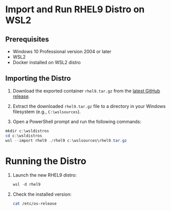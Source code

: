 # Import and Run RHEL9 Distro on WSL2

## Prerequisites

- Windows 10 Professional version 2004 or later
- WSL2
- Docker installed on WSL2 distro

## Importing the Distro

1. Download the exported container `rhel9.tar.gz` from the [latest GitHub release](https://github.com/yourusername/yourrepository/releases).

2. Extract the downloaded `rhel9.tar.gz` file to a directory in your Windows filesystem (e.g., `C:\wslsources`).

3. Open a PowerShell prompt and run the following commands:

```powershell
mkdir c:\wsldistros
cd c:\wsldistros
wsl --import rhel9 ./rhel9 c:\wslsources\rhel9.tar.gz
```

# Running the Distro
1. Launch the new RHEL9 distro:
    ```powershell
    wsl -d rhel9
    ```
2. Check the installed version:
    ```bash
    cat /etc/os-release
    ```
